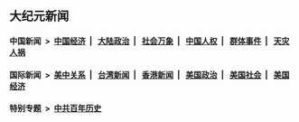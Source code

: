 ## 大纪元新闻

#### 中国新闻 &nbsp;>&nbsp; [中国经济](indexes/ncid283/README.md?08012045) &nbsp;| &nbsp; [大陆政治](indexes/ncid277/README.md?08012045) &nbsp;| &nbsp; [社会万象](indexes/ncid282/README.md?08012045) &nbsp;| &nbsp; [中国人权](indexes/ncid278/README.md?08012045) &nbsp;| &nbsp; [群体事件](indexes/ncid279/README.md?08012045) &nbsp;| &nbsp; [天灾人祸](indexes/ncid280/README.md?08012045)

#### 国际新闻 &nbsp;>&nbsp; [美中关系](indexes/nf1412576/README.md?08012045) &nbsp;| &nbsp; [台湾新闻](indexes/ncid1349361/README.md?08012045) &nbsp;| &nbsp; [香港新闻](indexes/ncid1349362/README.md?08012045) &nbsp;| &nbsp; [美国政治](indexes/ncid1078159/README.md?08012045) &nbsp;| &nbsp; [美国社会](indexes/ncid1078160/README.md?08012045) &nbsp;| &nbsp; [美国经济](indexes/ncid1078158/README.md?08012045)

#### 特别专题 &nbsp;>&nbsp; [中共百年历史](https://github.com/easy2view/epoch-special/blob/master/README.md?08012045)  

